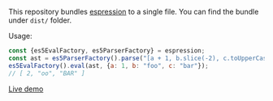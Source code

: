 This repository bundles [espression](https://github.com/ianchi/ESpression) to a single file. You can find the bundle under `dist/` folder.

Usage:

```js
const {es5EvalFactory, es5ParserFactory} = espression;
const ast = es5ParserFactory().parse("[a + 1, b.slice(-2), c.toUpperCase()]");
es5EvalFactory().eval(ast, {a: 1, b: "foo", c: "bar"});
// [ 2, "oo", "BAR" ]
```

[Live demo](https://jsbin.com/wokulacatu/edit?js,console)
